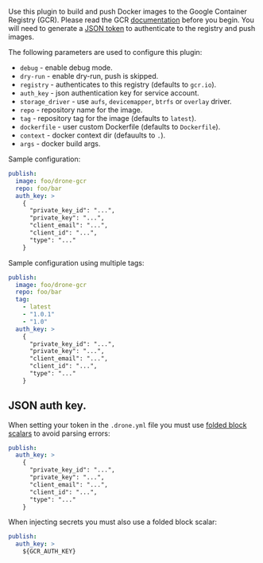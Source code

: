 
Use this plugin to build and push Docker images to the Google Container Registry (GCR). Please read the GCR [documentation](https://cloud.google.com/container-registry/) before you begin. You will need to generate a [JSON token](https://developers.google.com/console/help/new/#serviceaccounts) to authenticate to the registry and push images.

The following parameters are used to configure this plugin:

* `debug` - enable debug mode.
* `dry-run` - enable dry-run, push is skipped.
* `registry` - authenticates to this registry (defaults to `gcr.io`).
* `auth_key` - json authentication key for service account.
* `storage_driver` - use `aufs`, `devicemapper`, `btrfs` or `overlay` driver.
* `repo` - repository name for the image.
* `tag` - repository tag for the image (defaults to `latest`).
* `dockerfile` - user custom Dockerfile (defaults to `Dockerfile`).
* `context` - docker context dir (defauults to `.`).
* `args` - docker build args.



Sample configuration:

```yaml
publish:
  image: foo/drone-gcr
  repo: foo/bar
  auth_key: >
    {
      "private_key_id": "...",
      "private_key": "...",
      "client_email": "...",
      "client_id": "...",
      "type": "..."
    }
```

Sample configuration using multiple tags:

```yaml
publish:
  image: foo/drone-gcr
  repo: foo/bar
  tag:
    - latest
    - "1.0.1"
    - "1.0"
  auth_key: >
    {
      "private_key_id": "...",
      "private_key": "...",
      "client_email": "...",
      "client_id": "...",
      "type": "..."
    }
```

## JSON auth key.

When setting your token in the `.drone.yml` file you must use [folded block scalars](http://www.yaml.org/spec/1.2/spec.html#id2796251) to avoid parsing errors:

```yaml
publish:
  auth_key: >
    {
      "private_key_id": "...",
      "private_key": "...",
      "client_email": "...",
      "client_id": "...",
      "type": "..."
    }
```

When injecting secrets you must also use a folded block scalar:
```yaml
publish:
  auth_key: >
    ${GCR_AUTH_KEY}
```
